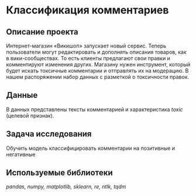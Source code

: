 # Классификация комментариев

## Описание проекта

Интернет-магазин «Викишоп» запускает новый сервис. Теперь пользователи могут редактировать и дополнять описания товаров, как в вики-сообществах. То есть клиенты предлагают свои правки и комментируют изменения других. Магазину нужен инструмент, который будет искать токсичные комментарии и отправлять их на модерацию. В нашем распоряжении набор данных с разметкой о токсичности правок.

## Данные

В данных представлены тексты комментарией и характеристика *toxic* (целевой признак).

## Задача исследования

Обучить модель классифицировать комментарии на позитивные и негативные

## Используемые библиотеки
*pandas, numpy, matplotlib, sklearn, re, ntlk, tqdm*
